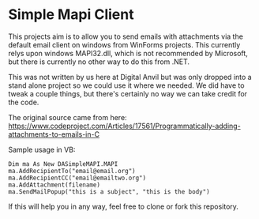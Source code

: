 # Simple Mapi Client

This projects aim is to allow you to send emails with attachments via the default email client on windows from WinForms projects. This currently relys upon windows MAPI32.dll, which is not recommended by Microsoft,
but there is currently no other way to do this from .NET.

This was not written by us here at Digital Anvil but was only dropped into a stand alone project so we could use it where we needed. We did have to 
tweak a couple things, but there's certainly no way we can take credit for the code.

The original source came from here: https://www.codeproject.com/Articles/17561/Programmatically-adding-attachments-to-emails-in-C

Sample usage in VB:
```
Dim ma As New DASimpleMAPI.MAPI
ma.AddRecipientTo("email@email.org")
ma.AddRecipientCC("email@emailtwo.org")
ma.AddAttachment(filename)
ma.SendMailPopup("this is a subject", "this is the body")
```

If this will help you in any way, feel free to clone or fork this repository.
